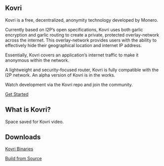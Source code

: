 <section class="container full col-xs-12">
    <div class="info-block info-block-main">
        <div class="main-bg">
        <div class="row middle-xs">
            <div class="col-lg-9 col-md-9 col-xs-12">
                <div class="main-info">
                    <h1 id="main-h1">Kovri</h1>
                    <p id="main-text">

Kovri is a free, decentralized, anonymity technology developed by Monero.

Currently based on I2P’s open specifications, Kovri uses both garlic encryption and garlic routing to create a private, protected overlay-network across the internet. This overlay-network provides users with the ability to effectively hide their geographical location and internet IP address.

Essentially, Kovri covers an application’s internet traffic to make it anonymous within the network.

A lightweight and security-focused router, Kovri is fully compatible with the I2P network. An alpha version of Kovri is in the works.

Watch development via the Kovri repo and join the community.</p>
                    <p><a href="get-kovri.html" class="btn-link btn-auto btn-primary">Get Started</a></p>
</div>
            </div>
        </div>
        </div>
    </div>
</section>
<section class="container">
    <div class="row">
        <div class="left two-thirds col-lg-8 col-md-8 col-sm-12 col-xs-12">
            <div class="info-block">
                <div class="row center-xs">
                    <div class="col"><h2>What is Kovri?</h2></div>
                </div>
                <div class="row">
                    <div class="col-xs-12">
                        <p class="main-downloads">Space saved for Kovri video.</p>
                    </div>
                </div>
            </div>
        </div>                
        <div class="right one-third col-lg-4 col-md-4 col-sm-12 col-xs-12">
            <div class="info-block">
                <div class="row center-xs">
                    <div class="col"><h2>Downloads</h2></div>
                </div>
                <div class="row center-xs">
                    <p><a href="#" class="btn-fixed">Kovri Binaries</a></p>
                    <p><a href="#" class="btn-fixed">Build from Source</a></p>
                </div>
            </div>
        </div>
    </div>
</section>